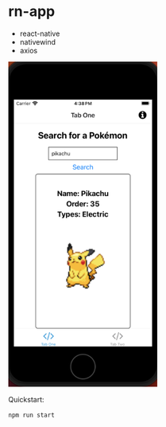 # rn-app

- react-native
- nativewind
- axios

<img width='300' src='./assets/images/scrn.png'>

Quickstart:

```
npm run start
```
